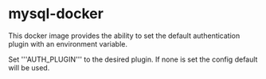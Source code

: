 # mysql-docker
This docker image provides the ability to set the default authentication plugin with an environment variable.

Set '''AUTH_PLUGIN''' to the desired plugin. If none is set the config default will be used.
